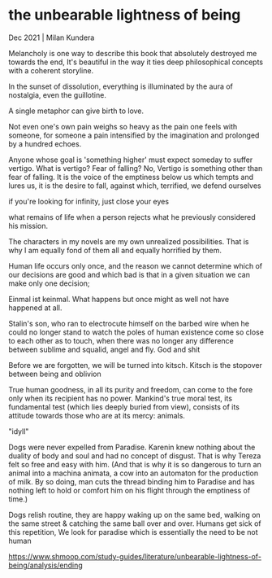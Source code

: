 # the unbearable lightness of being

Dec 2021 | Milan Kundera

Melancholy is one way to describe this book that absolutely destroyed me towards the end, It's beautiful 
in the way it ties deep philosophical concepts with a coherent storyline.

In the sunset of dissolution, everything is illuminated by the aura of nostalgia, even the guillotine.

A single metaphor can give birth to love.

Not even one's own pain weighs so heavy as the pain one feels with someone, for someone a pain intensified by the imagination and prolonged by a hundred echoes.

Anyone whose goal is 'something higher' must expect someday to suffer vertigo. What is vertigo? Fear of falling? No, Vertigo is something other than fear of falling. It is the voice of the emptiness below us which tempts and lures us, it is the desire to fall, against which, terrified, we defend ourselves

if you're looking for infinity, just close your eyes

what remains of life when a person rejects what he previously considered his mission.

The characters in my novels are my own unrealized possibilities. That is why I am equally fond of them all and equally horrified by them.

Human life occurs only once, and the reason we cannot determine which of our decisions are good and which bad is that in a given situation we can make only one decision;

Einmal ist keinmal. What happens but once might as well not have happened at all.

Stalin's son, who ran to electrocute himself on the barbed wire when he could no longer stand to watch the poles of human existence come so close to each other as to touch, when there was no longer any difference between sublime and squalid, angel and fly. God and shit

Before we are forgotten, we will be turned into kitsch. Kitsch is the stopover between being and oblivion

True human goodness, in all its purity and freedom, can come to the fore only when its recipient has no power. Mankind's true moral test, its fundamental test (which lies deeply buried from view), consists of its attitude towards those who are at its mercy: animals.

"idyll"

Dogs were never expelled from Paradise. Karenin knew nothing about the duality of body and soul and had no concept of disgust. That is why Tereza felt so free and easy with him. (And that is why it is so dangerous to turn an animal into a machina animata, a cow into an automaton for the production of milk. By so doing, man cuts the thread binding him to Paradise and has nothing left to hold or comfort him on his flight through the emptiness of time.)

Dogs relish routine, they are happy waking up on the same bed, walking on the same street & catching the same ball over and over. Humans get sick of this repetition, We look for paradise which is essentially the need to be not human

https://www.shmoop.com/study-guides/literature/unbearable-lightness-of-being/analysis/ending

